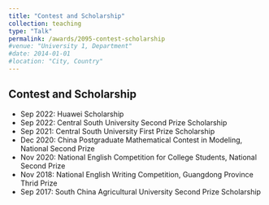 ```yaml
---
title: "Contest and Scholarship"
collection: teaching
type: "Talk"
permalink: /awards/2095-contest-scholarship
#venue: "University 1, Department"
#date: 2014-01-01
#location: "City, Country"
---
```


## Contest and Scholarship
- Sep 2022: Huawei Scholarship
- Sep 2022: Central South University Second Prize Scholarship
- Sep 2021: Central South University First Prize Scholarship
- Dec 2020: China Postgraduate Mathematical Contest in Modeling, National Second Prize
- Nov 2020: National English Competition for College Students, National Second Prize
- Nov 2018: National English Writing Competition, Guangdong Province Thrid Prize
- Sep 2017: South China Agricultural University Second Prize Scholarship

